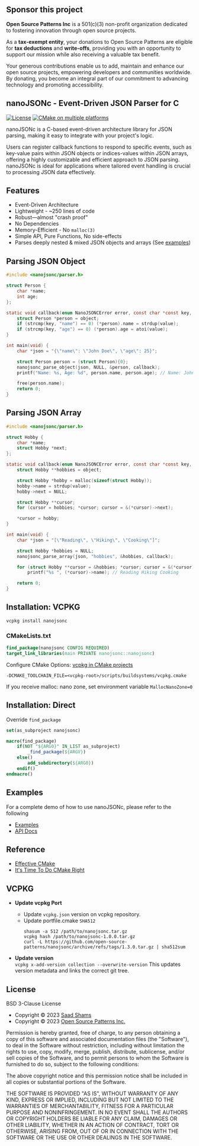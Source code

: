 ## Sponsor this project

**Open Source Patterns Inc** is a 501(c)(3) non-profit organization dedicated to fostering innovation through open source projects.

As a **tax-exempt entity**, your donations to Open Source Patterns are eligible for **tax deductions** and **write-offs**, providing you with an opportunity to support our mission while also receiving a valuable tax benefit.

Your generous contributions enable us to add, maintain and enhance our open source projects, empowering developers and communities worldwide. By donating, you become an integral part of our commitment to advancing technology and promoting accessibility.

## nanoJSONc - Event-Driven JSON Parser for C

[![License](https://img.shields.io/badge/License-BSD_3--Clause-blue.svg)](https://opensource.org/licenses/BSD-3-Clause)
[![CMake on multiple platforms](https://github.com/open-source-patterns/nanojsonc/actions/workflows/cmake-multi-platform.yml/badge.svg)](https://github.com/open-source-patterns/nanojsonc/actions/workflows/cmake-multi-platform.yml)

nanoJSONc is a C-based event-driven architecture library for JSON parsing,
making it easy to integrate with your project's logic.

Users can register callback functions to respond to specific events, such as
key-value pairs within JSON objects or indices-values within JSON arrays, offering a
highly customizable and efficient approach to JSON parsing. nanoJSONc is ideal
for applications where tailored event handling is crucial to processing JSON
data effectively.

## Features
- Event-Driven Architecture
- Lightweight - ~250 lines of code
- Robust—almost "crash proof"
- No Dependencies
- Memory-Efficient - No `malloc(3)`
- Simple API, Pure Functions, No side-effects
- Parses deeply nested & mixed JSON objects and arrays (See [examples](https://github.com/open-source-patterns/nanojsonc/tree/main/example))

## Parsing JSON Object

```c
#include <nanojsonc/parser.h>

struct Person {
    char *name;
    int age;
};

static void callback(enum NanoJSONCError error, const char *const key, const char *const value, const char *const parentKey, void *object) {
    struct Person *person = object;
    if (strcmp(key, "name") == 0) (*person).name = strdup(value);
    if (strcmp(key, "age") == 0) (*person).age = atoi(value);
}

int main(void) {
    char *json = "{\"name\": \"John Doe\", \"age\": 25}";

    struct Person person = (struct Person){0};
    nanojsonc_parse_object(json, NULL, &person, callback);
    printf("Name: %s, Age: %d", person.name, person.age); // Name: John Doe, Age: 25

    free(person.name);
    return 0;
}
```

## Parsing JSON Array
```c
#include <nanojsonc/parser.h>

struct Hobby {
    char *name;
    struct Hobby *next;
};

static void callback(enum NanoJSONCError error, const char *const key, const char *const value, const char *const parentKey, void *object) {
    struct Hobby **hobbies = object;

    struct Hobby *hobby = malloc(sizeof(struct Hobby));
    hobby->name = strdup(value);
    hobby->next = NULL;

    struct Hobby **cursor;
    for (cursor = hobbies; *cursor; cursor = &(*cursor)->next);

    *cursor = hobby;
}

int main(void) {
    char *json = "[\"Reading\", \"Hiking\", \"Cooking\"]";

    struct Hobby *hobbies = NULL;
    nanojsonc_parse_array(json, "hobbies", &hobbies, callback);

    for (struct Hobby **cursor = &hobbies; *cursor; cursor = &(*cursor)->next)
        printf("%s ", (*cursor)->name); // Reading Hiking Cooking

    return 0;
}
```

## Installation: VCPKG

```commandline
vcpkg install nanojsonc
```
### CMakeLists.txt
```cmake
find_package(nanojsonc CONFIG REQUIRED)
target_link_libraries(main PRIVATE nanojsonc::nanojsonc)
```

Configure CMake Options: [vcpkg in CMake projects](https://learn.microsoft.com/en-us/vcpkg/users/buildsystems/cmake-integration)
```
-DCMAKE_TOOLCHAIN_FILE=<vcpkg-root>/scripts/buildsystems/vcpkg.cmake
```

If you receive malloc: nano zone, set environment variable `MallocNanoZone=0`

## Installation: Direct

Override `find_package`
```cmake
set(as_subproject nanojsonc)

macro(find_package)
    if(NOT "${ARG0}" IN_LIST as_subproject)
        _find_package(${ARGV})
    else()
        add_subdirectory(${ARG0})
    endif()
endmacro()
```
[//]: # (gcc -g demo.c src/*.c -Iinclude/ -g -D NANOJSONC_KEY_SIZE=4)

## Examples

For a complete demo of how to use nanoJSONc, please refer to the following 

* [Examples](https://github.com/open-source-patterns/nanojsonc/tree/main/example)
* [API Docs](https://github.com/open-source-patterns/nanojsonc/blob/main/include/parser.h)

## Reference
* [Effective CMake](https://www.youtube.com/watch?v=rLopVhns4Zs)
* [It's Time To Do CMake Right](https://pabloariasal.github.io/2018/02/19/its-time-to-do-cmake-right)

## VCPKG

* **Update vcpkg Port**
    * Update `vcpkg.json` version on vcpkg repository.
    * Update portfile.cmake `SHA512`
      ```shell
      shasum -a 512 /path/to/nanojsonc.tar.gz
      vcpkg hash /path/to/nanojsonc-1.0.0.tar.gz
      curl -L https://github.com/open-source-patterns/nanojsonc/archive/refs/tags/1.3.0.tar.gz | sha512sum
      ```

* **Update version**  
  `vcpkg x-add-version collection --overwrite-version`
  This updates version metadata and links the correct git tree.

## License

BSD 3-Clause License

* Copyright © 2023 [Saad Shams](https://www.linkedin.com/in/muizz/)
* Copyright © 2023 [Open Source Patterns Inc.](https://github.com/open-source-patterns)

Permission is hereby granted, free of charge, to any person obtaining a copy
of this software and associated documentation files (the "Software"), to deal
in the Software without restriction, including without limitation the rights
to use, copy, modify, merge, publish, distribute, sublicense, and/or sell
copies of the Software, and to permit persons to whom the Software is
furnished to do so, subject to the following conditions:

The above copyright notice and this permission notice shall be included in all
copies or substantial portions of the Software.

THE SOFTWARE IS PROVIDED "AS IS", WITHOUT WARRANTY OF ANY KIND, EXPRESS OR
IMPLIED, INCLUDING BUT NOT LIMITED TO THE WARRANTIES OF MERCHANTABILITY,
FITNESS FOR A PARTICULAR PURPOSE AND NONINFRINGEMENT. IN NO EVENT SHALL THE
AUTHORS OR COPYRIGHT HOLDERS BE LIABLE FOR ANY CLAIM, DAMAGES OR OTHER
LIABILITY, WHETHER IN AN ACTION OF CONTRACT, TORT OR OTHERWISE, ARISING FROM,
OUT OF OR IN CONNECTION WITH THE SOFTWARE OR THE USE OR OTHER DEALINGS IN THE
SOFTWARE.
